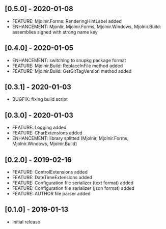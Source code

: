## [0.5.0] - 2020-01-08
- FEATURE: Mjolnir.Forms: RenderingHintLabel added
- ENHANCEMENT: Mjonlir, Mjolnir.Forms, Mjolnir.Windows, Mjolnir.Build: assemblies signed with strong name key

## [0.4.0] - 2020-01-05
- ENHANCEMENT: switching to snupkg package format
- FEATURE: Mjolnir.Build: ReplaceInFile method added
- FEATURE: Mjolnir.Build: GetGitTagVersion method added

## [0.3.1] - 2020-01-03
- BUGFIX: fixing build script

## [0.3.0] - 2020-01-03
- FEATURE: Logging added
- FEATURE: CharExtensions added
- ENHANCEMENT: library splitted (Mjolnir, Mjolnir.Forms, Mjolnir.Windows, Mjolnir.Build)

## [0.2.0] - 2019-02-16
- FEATURE: ControlExtensions added
- FEATURE: DateTimeExtensions added
- FEATURE: Configuration file serializer (text format) added
- FEATURE: Configuration file serializer (json format) added
- FEATURE: AUTHOR file parser added

## [0.1.0] - 2019-01-13
- Initial release